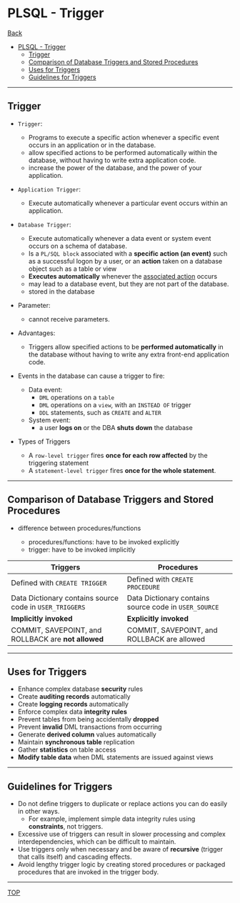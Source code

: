 # PLSQL - Trigger

[Back](../index.md)

- [PLSQL - Trigger](#plsql---trigger)
  - [Trigger](#trigger)
  - [Comparison of Database Triggers and Stored Procedures](#comparison-of-database-triggers-and-stored-procedures)
  - [Uses for Triggers](#uses-for-triggers)
  - [Guidelines for Triggers](#guidelines-for-triggers)

---

## Trigger

- `Trigger`:

  - Programs to execute a specific action whenever a specific event occurs in an application or in the database.
  - allow specified actions to be performed automatically within the database, without having to write extra application code.
  - increase the power of the database, and the power of your application.

- `Application Trigger`:

  - Execute automatically whenever a particular event occurs within an application.

- `Database Trigger`:

  - Execute automatically whenever a data event or system event occurs on a schema of database.
  - Is a `PL/SQL block` associated with a **specific action (an event)** such as a successful logon by a user, or an **action** taken on a database object such as a table or view
  - **Executes automatically** whenever the <u>associated action</u> occurs
  - may lead to a database event, but they are not part of the database.
  - stored in the database

- Parameter:

  - cannot receive parameters.

- Advantages:

  - Triggers allow specified actions to be **performed automatically** in the database without having to write any extra front-end application code.

- Events in the database can cause a trigger to fire:

  - Data event:
    - `DML` operations on a `table`
    - `DML` operations on a `view`, with an `INSTEAD OF` trigger
    - `DDL` statements, such as `CREATE` and `ALTER`
  - System event:
    - a user **logs on** or the DBA **shuts down** the database

- Types of Triggers

  - A `row-level trigger` fires **once for each row affected** by the triggering statement
  - A `statement-level trigger` fires **once for the whole statement**.

---

## Comparison of Database Triggers and Stored Procedures

- difference between procedures/functions

  - procedures/functions: have to be invoked explicitly
  - trigger: have to be invoked implicitly

| Triggers                                                | Procedures                                            |
| ------------------------------------------------------- | ----------------------------------------------------- |
| Defined with `CREATE TRIGGER`                           | Defined with `CREATE PROCEDURE`                       |
| Data Dictionary contains source code in `USER_TRIGGERS` | Data Dictionary contains source code in `USER_SOURCE` |
| **Implicitly invoked**                                  | **Explicitly invoked**                                |
| COMMIT, SAVEPOINT, and ROLLBACK are **not allowed**     | COMMIT, SAVEPOINT, and ROLLBACK are allowed           |

---

## Uses for Triggers

- Enhance complex database **security** rules
- Create **auditing records** automatically
- Create **logging records** automatically
- Enforce complex data **integrity rules**
- Prevent tables from being accidentally **dropped**
- Prevent **invalid** DML transactions from occurring
- Generate **derived column** values automatically
- Maintain **synchronous table** replication
- Gather **statistics** on table access
- **Modify table data** when DML statements are issued against views

---

## Guidelines for Triggers

- Do not define triggers to duplicate or replace actions you can do easily in other ways.
  - For example, implement simple data integrity rules using **constraints**, not triggers.
- Excessive use of triggers can result in slower processing and complex interdependencies, which can be difficult to maintain.
- Use triggers only when necessary and be aware of **recursive** (trigger that calls itself) and cascading effects.
- Avoid lengthy trigger logic by creating stored procedures or packaged procedures that are invoked in the trigger body.

---

[TOP](#plsql---trigger)
